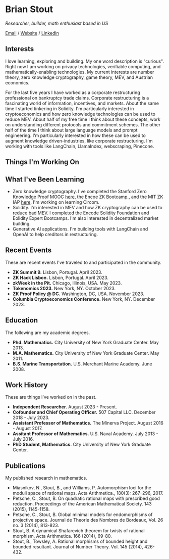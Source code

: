 # Brian Stout

_Researcher, builder, math enthusiast based in US_ <br>

[Email](mailto:bjstout@proton.me) / [Website](https://bstout1.github.io) / [LinkedIn](https://www.linkedin.com/in/brian-stout-5b68b4114/)

## Interests

I love learning, exploring and building. My one word description is "curious". Right now I am working on privacy technologies, verifiable computing, and mathematically-enabling technologies. My current interests are number theory, zero knowledge cryptography, game theory, MEV, and Austrian economics.

For the last five years I have worked as a corporate restructuring professional on bankruptcy trade claims. Corporate restructuring is a fascinating world of information, incentives, and markets. About the same time I started tinkering in Solidity. I'm particularly interested in cryptoeconomics and how zero knowledge technologies can be used to reduce MEV. About half of my free time I think about these concepts, work on understanding different protocols and commitment schemes. The other half of the time I think about large language models and prompt engineering. I'm particularly interested in how these can be used to augment knowledge driven-industries, like corporate restructuring. I'm working with tools like LangChain, LlamaIndex, webscraping, Pinecone.

## Things I'm Working On

## What I've Been Learning
- Zero knowledge cryptography. I've completed the Stanford Zero Knowledge Proof MOOC [here](https://zk-learning.org), the Encoe ZK Bootcamp., and the MIT ZK IAP [here](https://zkiap.com/). I'm working on learning Circom.
- Solidity. I'm interested in MEV and how ZK cryptography can be used to reduce bad MEV. I completed the Encode Solidity Foundation and Eolidity Expert Bootcamps. I'm also interested in decentralized market building.
- Generative AI applications. I'm building tools with LangChain and OpenAI to help creditors in restructuring. 

## Recent Events
These are recent events I've traveled to and participated in the community.
- **ZK Summit 9.** Lisbon, Portugal. April 2023.
- **ZK Hack Lisbon.** Lisbon, Portugal. April 2023.
- **zkWeek in the Pit.** Chicago, Illinois, USA. May 2023.
- **Tokenomics 2023.** New York, NY. October 2023.
- **ZK Proof Policy @ DC.** Washington, DC, USA. November 2023.
- **Columbia Cryptoeconomics Conference.** New York, NY. December 2023.

## Education
The following are my academic degrees.
- **Phd. Mathematics.** City University of New York Graduate Center. May 2013.
- **M.A. Mathematics.** City University of New York Graduate Center. May 2011.
- **B.S. Marine Transportation.** U.S. Merchant Marine Academy. June 2008.

## Work History
These are things I've worked on in the past.
- **Independent Researcher.** August 2023 - Present.
- **Cofounder and Chief Operating Officer.** 507 Capital LLC. December 2018 - July 2023.
- **Assistant Professor of Mathematics.** The Minerva Project. August 2016 - August 2017.
- **Assitant Professor of Mathematics.** U.S. Naval Academy. July 2013 - July 2016.
- **PhD Student, Mathematics.** City University of New York Graduate Center.

## Publications
My published research in mathematics.
- Miasnikov, N., Stout, B., and Williams, P. Automorphism loci for the moduli space of rational maps. Acta Arithmetica., 180(3): 267–296, 2017.
- Petsche, C., Stout, B. On quadratic rational maps with prescribed good reduction. Proceedings of the American Mathematical Society. 143 (2015), 1145-1158.
- Petsche, C., Stout, B. Global minimal models for endomorphisms of projective space. Journal de Theorie des Nombres de Bordeaux, Vol. 26 no. 3 (2014), 813-823.
- Stout, B. A dynamical Shafarevich theorem for twists of rational morphism. Acta Arithmetica. 166 (2014), 69-80.
- Stout, B., Towsley, A. Rational morphisms of bounded height and bounded resultant. Journal of Number Theory. Vol. 145 (2014), 426-432.
